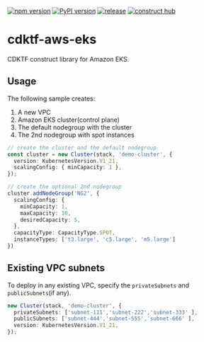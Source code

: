 [![npm version](https://badge.fury.io/js/@pahud%2Fcdktf-aws-eks.svg)](https://badge.fury.io/js/@pahud%2Fcdktf-aws-eks)
[![PyPI version](https://badge.fury.io/py/pahud-cdktf-aws-eks.svg)](https://badge.fury.io/py/pahud-cdktf-aws-eks)
[![release](https://github.com/pahud/cdktf-aws-eks/actions/workflows/release.yml/badge.svg)](https://github.com/pahud/cdktf-aws-eks/actions/workflows/release.yml)
[![construct hub](https://img.shields.io/badge/Construct%20Hub-available-blue)](https://constructs.dev/packages/@pahud/cdktf-aws-eks)

# cdktf-aws-eks

CDKTF construct library for Amazon EKS.

## Usage

The following sample creates:

1. A new VPC
1. Amazon EKS cluster(control plane)
2. The default nodegroup with the cluster
3. The 2nd nodegroup with spot instances


```ts
// create the cluster and the default nodegroup
const cluster = new Cluster(stack, 'demo-cluster', {
  version: KubernetesVersion.V1_21,
  scalingConfig: { minCapacity: 1 },
});

// create the optional 2nd nodegroup
cluster.addNodeGroup('NG2', {
  scalingConfig: {
    minCapacity: 1,
    maxCapacity: 10,
    desiredCapacity: 5,
  },
  capacityType: CapacityType.SPOT,
  instanceTypes: ['t3.large', 'c5.large', 'm5.large']
})
```

## Existing VPC subnets

To deploy in any existing VPC, specify the `privateSubnets` and `publicSubnets`(if any).

```ts
new Cluster(stack, 'demo-cluster', {
  privateSubnets: ['subnet-111','subnet-222','subnet-333' ],
  publicSubnets: ['subnet-444','subnet-555','subnet-666' ],
  version: KubernetesVersion.V1_21,
});
```
